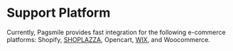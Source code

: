 # Support Platform

Currently, Pagsmile provides fast integration for the following e-commerce platforms: Shopify, [SHOPLAZZA](shoplazza.md), Opencart, [WIX](wix.md), and Woocommerce.
